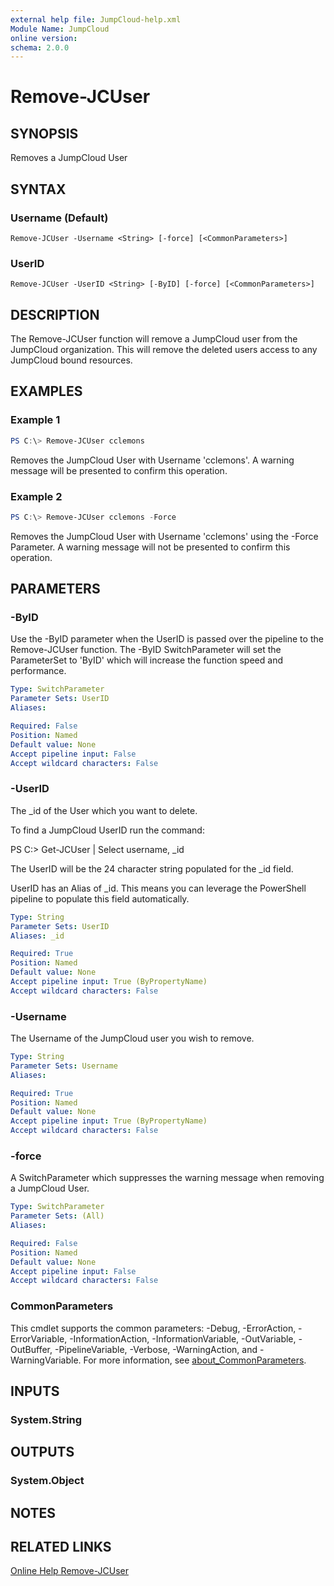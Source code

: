 ```yaml
---
external help file: JumpCloud-help.xml
Module Name: JumpCloud
online version:
schema: 2.0.0
---
```


# Remove-JCUser

## SYNOPSIS

Removes a JumpCloud User

## SYNTAX

### Username (Default)
```
Remove-JCUser -Username <String> [-force] [<CommonParameters>]
```

### UserID
```
Remove-JCUser -UserID <String> [-ByID] [-force] [<CommonParameters>]
```

## DESCRIPTION

The Remove-JCUser function will remove a JumpCloud user from the JumpCloud organization. This will remove the deleted users access to any JumpCloud bound resources.

## EXAMPLES

### Example 1

```PowerShell
PS C:\> Remove-JCUser cclemons
```

Removes the JumpCloud User with Username 'cclemons'. A warning message will be presented to confirm this operation.

### Example 2

```PowerShell
PS C:\> Remove-JCUser cclemons -Force
```

Removes the JumpCloud User with Username 'cclemons' using the -Force Parameter. A warning message will not be presented to confirm this operation.

## PARAMETERS

### -ByID

Use the -ByID parameter when the UserID is passed over the pipeline to the Remove-JCUser function. The -ByID SwitchParameter will set the ParameterSet to 'ByID' which will increase the function speed and performance.

```yaml
Type: SwitchParameter
Parameter Sets: UserID
Aliases:

Required: False
Position: Named
Default value: None
Accept pipeline input: False
Accept wildcard characters: False
```

### -UserID

The _id of the User which you want to delete.

To find a JumpCloud UserID run the command:



PS C:\> Get-JCUser | Select username, _id

The UserID will be the 24 character string populated for the _id field.

UserID has an Alias of _id. This means you can leverage the PowerShell pipeline to populate this field automatically.

```yaml
Type: String
Parameter Sets: UserID
Aliases: _id

Required: True
Position: Named
Default value: None
Accept pipeline input: True (ByPropertyName)
Accept wildcard characters: False
```

### -Username

The Username of the JumpCloud user you wish to remove.

```yaml
Type: String
Parameter Sets: Username
Aliases:

Required: True
Position: Named
Default value: None
Accept pipeline input: True (ByPropertyName)
Accept wildcard characters: False
```

### -force

A SwitchParameter which suppresses the warning message when removing a JumpCloud User.

```yaml
Type: SwitchParameter
Parameter Sets: (All)
Aliases:

Required: False
Position: Named
Default value: None
Accept pipeline input: False
Accept wildcard characters: False
```

### CommonParameters
This cmdlet supports the common parameters: -Debug, -ErrorAction, -ErrorVariable, -InformationAction, -InformationVariable, -OutVariable, -OutBuffer, -PipelineVariable, -Verbose, -WarningAction, and -WarningVariable. For more information, see [about_CommonParameters](http://go.microsoft.com/fwlink/?LinkID=113216).

## INPUTS

### System.String
## OUTPUTS

### System.Object
## NOTES

## RELATED LINKS

[Online Help Remove-JCUser](https://github.com/TheJumpCloud/support/wiki/Remove-JCUser)